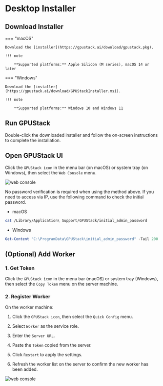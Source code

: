 # Desktop Installer

## Download Installer

=== "macOS"

    Download the [installer](https://gpustack.ai/download/gpustack.pkg).

    !!! note

        **Supported platforms:** Apple Silicon (M series), macOS 14 or later

=== "Windows"

    Download the [installer](https://gpustack.ai/download/GPUStackInstaller.msi).

    !!! note

        **Supported platforms:** Windows 10 and Windows 11

## Run GPUStack

Double-click the downloaded installer and follow the on-screen instructions to complete the installation.

## Open GPUStack UI

Click the `GPUStack icon` in the menu bar (on macOS) or system tray (on Windows), then select the `Web Console` menu.

![web console](../../assets/desktop-installer/open-web-console.png)

No password verification is required when using the method above. If you need to access via IP, use the following command to check the initial password.

- macOS

```bash
cat /Library/Application\ Support/GPUStack/initial_admin_password
```

- Windows

```powershell
Get-Content "C:\ProgramData\GPUStack\initial_admin_password" -Tail 200 -Wait
```

## (Optional) Add Worker

### 1. Get Token

Click the `GPUStack icon` in the menu bar (macOS) or system tray (Windows), then select the `Copy Token` menu on the server machine.

### 2. Register Worker

On the worker machine:

1. Click the `GPUStack icon`, then select the `Quick Config` menu.

2. Select `Worker` as the service role.

3. Enter the `Server URL`.

4. Paste the `Token` copied from the server.

5. Click `Restart` to apply the settings.

6. Refresh the worker list on the server to confirm the new worker has been added.

![web console](../../assets/desktop-installer/add-worker.png)
